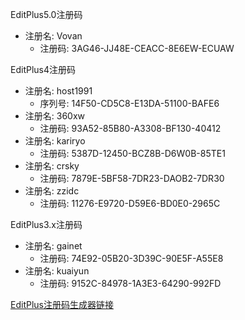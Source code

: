 EditPlus5.0注册码
- 注册名: Vovan
  - 注册码: 3AG46-JJ48E-CEACC-8E6EW-ECUAW

EditPlus4注册码
- 注册名: host1991
  - 序列号: 14F50-CD5C8-E13DA-51100-BAFE6
- 注册名: 360xw
  - 注册码: 93A52-85B80-A3308-BF130-40412
- 注册名: kariryo
  - 注册码: 5387D-12450-BCZ8B-D6W0B-85TE1
- 注册名: crsky
  - 注册码: 7879E-5BF58-7DR23-DAOB2-7DR30
- 注册名: zzidc
  - 注册码: 11276-E9720-D59E6-BD0E0-2965C

EditPlus3.x注册码
- 注册名: gainet
  - 注册码: 74E92-05B20-3D39C-90E5F-A55E8
- 注册名: kuaiyun
  - 注册码: 9152C-84978-1A3E3-64290-992FD

[EditPlus注册码生成器链接](http://www.jb51.net/tools/editplus/)
